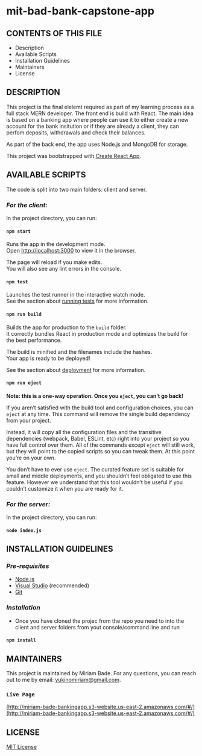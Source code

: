 # mit-bad-bank-capstone-app

## CONTENTS OF THIS FILE

- Description
- Available Scripts
- Installation Guidelines
- Maintainers
- License

## DESCRIPTION

This project is the final elelemt required as part of my learning process as a full stack MERN developer.
The front end is build with React.
The main idea is based on a banking app where people can use it to either create a new account for the bank insitution or if they are already a client, they can perfom deposits, withdrawals and check their balances.

As part of the back end, the app uses Node.js and MongoDB for storage.

This project was bootstrapped with [Create React App](https://github.com/facebook/create-react-app).

## AVAILABLE SCRIPTS

The code is split into two main folders: client and server.

### **_For the client:_**

In the project directory, you can run:

#### `npm start`

Runs the app in the development mode.\
Open [http://localhost:3000](http://localhost:3000) to view it in the browser.

The page will reload if you make edits.\
You will also see any lint errors in the console.

#### `npm test`

Launches the test runner in the interactive watch mode.\
See the section about [running tests](https://facebook.github.io/create-react-app/docs/running-tests) for more information.

#### `npm run build`

Builds the app for production to the `build` folder.\
It correctly bundles React in production mode and optimizes the build for the best performance.

The build is minified and the filenames include the hashes.\
Your app is ready to be deployed!

See the section about [deployment](https://facebook.github.io/create-react-app/docs/deployment) for more information.

#### `npm run eject`

**Note: this is a one-way operation. Once you `eject`, you can’t go back!**

If you aren’t satisfied with the build tool and configuration choices, you can `eject` at any time. This command will remove the single build dependency from your project.

Instead, it will copy all the configuration files and the transitive dependencies (webpack, Babel, ESLint, etc) right into your project so you have full control over them. All of the commands except `eject` will still work, but they will point to the copied scripts so you can tweak them. At this point you’re on your own.

You don’t have to ever use `eject`. The curated feature set is suitable for small and middle deployments, and you shouldn’t feel obligated to use this feature. However we understand that this tool wouldn’t be useful if you couldn’t customize it when you are ready for it.

### **_For the server:_**

In the project directory, you can run:

#### `node index.js`

## INSTALLATION GUIDELINES

### _Pre-requisites_

- [Node.js](https://nodejs.org/en/download/)
- [Visual Studio](https://visualstudio.microsoft.com/downloads/) (recommended)
- [Git](https://github.com/git-guides/install-git)

### _Installation_

- Once you have cloned the projec from the repo you need to into the client and server folders from yout console/command line and run

#### `npm install`

## MAINTAINERS

This project is maintained by Miriam Bade.
For any questions, you can reach out to me by email: yukinomiriam@gmail.com.

### `Live Page`

[http://miriam-bade-bankingapp.s3-website.us-east-2.amazonaws.com/#/](http://miriam-bade-bankingapp.s3-website.us-east-2.amazonaws.com/#/)

## LICENSE

[MIT License](https://github.com/yukinomiriam/mit-atm-react/blob/main/LICENSE)
